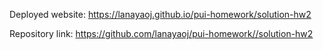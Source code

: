 Deployed website: https://lanayaoj.github.io/pui-homework/solution-hw2

Repository link: https://github.com/lanayaoj/pui-homework//solution-hw2
